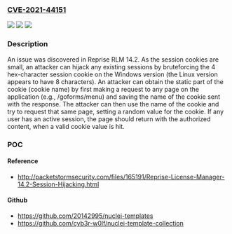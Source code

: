 ### [CVE-2021-44151](https://cve.mitre.org/cgi-bin/cvename.cgi?name=CVE-2021-44151)
![](https://img.shields.io/static/v1?label=Product&message=n%2Fa&color=blue)
![](https://img.shields.io/static/v1?label=Version&message=n%2Fa&color=blue)
![](https://img.shields.io/static/v1?label=Vulnerability&message=n%2Fa&color=brighgreen)

### Description

An issue was discovered in Reprise RLM 14.2. As the session cookies are small, an attacker can hijack any existing sessions by bruteforcing the 4 hex-character session cookie on the Windows version (the Linux version appears to have 8 characters). An attacker can obtain the static part of the cookie (cookie name) by first making a request to any page on the application (e.g., /goforms/menu) and saving the name of the cookie sent with the response. The attacker can then use the name of the cookie and try to request that same page, setting a random value for the cookie. If any user has an active session, the page should return with the authorized content, when a valid cookie value is hit.

### POC

#### Reference
- http://packetstormsecurity.com/files/165191/Reprise-License-Manager-14.2-Session-Hijacking.html

#### Github
- https://github.com/20142995/nuclei-templates
- https://github.com/cyb3r-w0lf/nuclei-template-collection

